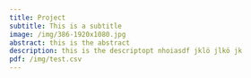 ```yaml
---
title: Project
subtitle: This is a subtitle
image: /img/386-1920x1080.jpg
abstract: this is the abstract
description: this is the descriptopt nhoiasdf jklö jlkö jk
pdf: /img/test.csv
---
```


